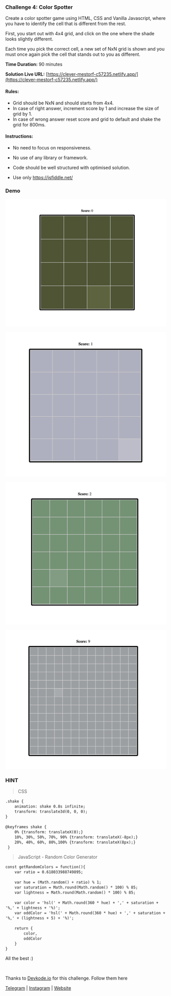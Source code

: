 ### Challenge 4: Color Spotter

Create a color spotter game using HTML, CSS and Vanilla Javascript, where you have to identify the cell that is different from the rest.

First, you start out with 4x4 grid, and click on the one where the shade looks slightly different.

Each time you pick the correct cell, a new set of NxN grid is shown and you must once again pick the cell that stands out to you as different.

**Time Duration:** 90 minutes

**Solution Live URL:** [https://clever-mestorf-c57235.netlify.app/](https://clever-mestorf-c57235.netlify.app/)

#### Rules:

- Grid should be NxN and should starts from 4x4.
- In case of right answer, increment score by 1 and increase the size of grid by 1.
- In case of wrong answer reset score and grid to default and shake the grid for 800ms.

#### Instructions:

- No need to focus on responsiveness.
- No use of any library or framework.
- Code should be well structured with optimised solution.

- Use only https://jsfiddle.net/

### Demo

![](./images/1.png)

![](./images/2.png)

![](./images/3.png)

![](./images/4.png)

### HINT

> CSS

```
.shake {
    animation: shake 0.8s infinite;
    transform: translate3d(0, 0, 0);
}

@keyframes shake {
    0% {transform: translateX(0);}
    10%, 30%, 50%, 70%, 90% {transform: translateX(-8px);}
    20%, 40%, 60%, 80%,100% {transform: translateX(8px);}
 }
```

> JavaScript - Random Color Generator

```
const getRandomColors = function(){
    var ratio = 0.618033988749895;

    var hue = (Math.random() + ratio) % 1;
    var saturation = Math.round(Math.random() * 100) % 85;
    var lightness = Math.round(Math.random() * 100) % 85;

    var color = 'hsl(' + Math.round(360 * hue) + ',' + saturation + '%,' + lightness + '%)';
    var oddColor = 'hsl(' + Math.round(360 * hue) + ',' + saturation + '%,' + (lightness + 5) + '%)';

    return {
        color,
        oddColor
    }
}
```

All the best :)

<br />

Thanks to [Devkode.io](https://github.com/devkodeio) for this challenge. Follow them here

[Telegram](http://t.me/teamdevkode) | [Instagram](https://www.instagram.com/devkode.io/) | [Website](https://learn.devkode.io/)

